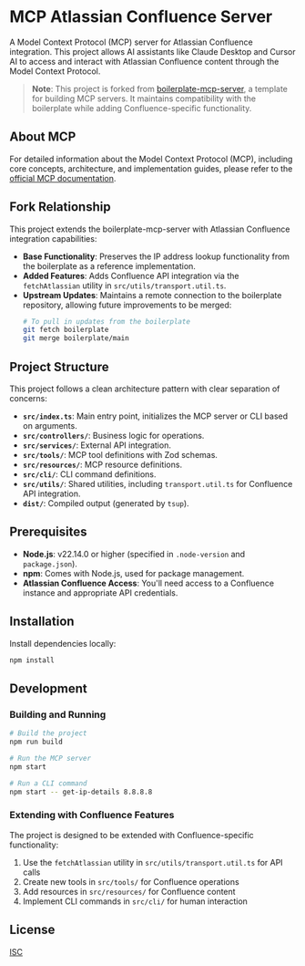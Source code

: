 # MCP Atlassian Confluence Server

A Model Context Protocol (MCP) server for Atlassian Confluence integration. This project allows AI assistants like Claude Desktop and Cursor AI to access and interact with Atlassian Confluence content through the Model Context Protocol.

> **Note**: This project is forked from [boilerplate-mcp-server](https://github.com/aashari/boilerplate-mcp-server), a template for building MCP servers. It maintains compatibility with the boilerplate while adding Confluence-specific functionality.

## About MCP

For detailed information about the Model Context Protocol (MCP), including core concepts, architecture, and implementation guides, please refer to the [official MCP documentation](https://modelcontextprotocol.io/docs/).

## Fork Relationship

This project extends the boilerplate-mcp-server with Atlassian Confluence integration capabilities:

- **Base Functionality**: Preserves the IP address lookup functionality from the boilerplate as a reference implementation.
- **Added Features**: Adds Confluence API integration via the `fetchAtlassian` utility in `src/utils/transport.util.ts`.
- **Upstream Updates**: Maintains a remote connection to the boilerplate repository, allowing future improvements to be merged:
  ```bash
  # To pull in updates from the boilerplate
  git fetch boilerplate
  git merge boilerplate/main
  ```

## Project Structure

This project follows a clean architecture pattern with clear separation of concerns:

- **`src/index.ts`**: Main entry point, initializes the MCP server or CLI based on arguments.
- **`src/controllers/`**: Business logic for operations.
- **`src/services/`**: External API integration.
- **`src/tools/`**: MCP tool definitions with Zod schemas.
- **`src/resources/`**: MCP resource definitions.
- **`src/cli/`**: CLI command definitions.
- **`src/utils/`**: Shared utilities, including `transport.util.ts` for Confluence API integration.
- **`dist/`**: Compiled output (generated by `tsup`).

## Prerequisites

- **Node.js**: v22.14.0 or higher (specified in `.node-version` and `package.json`).
- **npm**: Comes with Node.js, used for package management.
- **Atlassian Confluence Access**: You'll need access to a Confluence instance and appropriate API credentials.

## Installation

Install dependencies locally:

```bash
npm install
```

## Development

### Building and Running

```bash
# Build the project
npm run build

# Run the MCP server
npm start

# Run a CLI command
npm start -- get-ip-details 8.8.8.8
```

### Extending with Confluence Features

The project is designed to be extended with Confluence-specific functionality:

1. Use the `fetchAtlassian` utility in `src/utils/transport.util.ts` for API calls
2. Create new tools in `src/tools/` for Confluence operations
3. Add resources in `src/resources/` for Confluence content
4. Implement CLI commands in `src/cli/` for human interaction

## License

[ISC](https://opensource.org/licenses/ISC)
